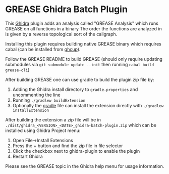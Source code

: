 # GREASE Ghidra Batch Plugin

This [Ghidra](https://github.com/NationalSecurityAgency/ghidra) plugin adds an analysis called "GREASE Analysis" which runs GREASE on all functions in a binary The order the functions are analyzed in is given by a reverse topological sort of the callgraph.

Installing this plugin requires building native GREASE binary which requires cabal (can be installed from [ghcup](https://www.haskell.org/ghcup/)).

Follow the GREASE README to build GREASE (should only require updating submodules via `git submodule update --init` then running `cabal build grease-cli`)

After building GREASE one can use gradle to build the plugin zip file by:
1. Adding the Ghidra install directory to `gradle.properties` and uncommenting the line
2. Running `./gradlew buildExtension`
3. Optionally the [gradle](https://gradle.org/) file can install the extension directly with `./gradlew installExtension`

After building the extension a zip file will be in `./dist/ghidra_<VERSION>_<DATE>_ghidra-batch-plugin.zip` which can be installed using Ghidra Project menu:
1. Open File->Install Extensions
2. Press the + button and find the zip file in file selector 
3. Click the checkbox next to ghidra-plugin to enable the plugin
4. Restart Ghidra

Please see the GREASE topic in the Ghidra help menu for usage information.